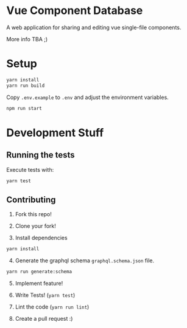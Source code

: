 # Vue Component Database

A web application for sharing and editing vue single-file components.

More info TBA ;)

# Setup

```bash
yarn install
yarn run build
```

Copy `.env.example` to `.env` and adjust the environment variables.

```bash
npm run start
```

# Development Stuff


## Running the tests


Execute tests with:

```bash
yarn test
```

## Contributing

1. Fork this repo!

2. Clone your fork!

3. Install dependencies

```bash
yarn install
```

4. Generate the graphql schema `graphql.schema.json` file.

```bash
yarn run generate:schema
```

5. Implement feature!

6. Write Tests! (`yarn test`)

7. Lint the code (`yarn run lint`)

48. Create a pull request :)

